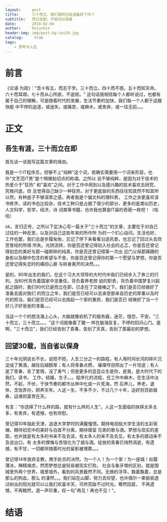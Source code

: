 ```yaml
---
layout:     post
title:      三十而立，我们真的已经准备好了吗？
subtitle:   而立在即，不省何以保身
date:       2018-02-04
author:     hejunXie
header-img: img/post-bg-ios10.jpg
catalog: 	 true
tags:
    - 思考与人生
---
```



# 前言

《论语·为政》："吾十有五，而志于学。三十而立。四十而不惑。五十而知天命。六十而耳顺。七十而从心所欲，不逾矩。"
这句话我相信每个人都听说过，也都有属于自己的理解。可是随着时代的发展，生活节奏的加快，我们每一个人都于这艘快艇
中不停的追逐，或迷失，或痛苦，或麻木，或舍弃，或一往无前。。。

# 正文

## 吾生有涯，三十而立在即

首先谈一谈我写这篇文章的缘由。

我是一个IT程序员，但够不上"纯粹"这个词，若确实需要用一个词来形容，也许"文艺范IT男"是个稍微贴切点的称谓。之所以
说不够纯粹，是因为对于技术的热爱介于"狂热" 和"喜欢"之间。对于工作中用到以及感兴趣的技术喜欢去研究，究根问底，但
总觉得自己缺少一种狂热，对于更底层的东西往往知其然不知其所以然，有种底子不够深厚之感。再者我是个偏文科的理科男，
工作之余更喜欢读书练字。读的书也比较杂，技术工种只是占据了很少的部分，更多的是类似历史，人文科学，哲学，经济，诗
词类等书籍，也许我也算是IT届的奇葩一枚吧！（哈哈）

ok，言归正传，之所以下定决心写一篇关于"三十而立"的文章，主要在于对自己过往的一种反思，以及对自己这些年来的所作所
为的一个扪心自问。生活也好，工作也罢，我们总是步履匆匆，忘记了停下来看看沿途风景，也忘记了回过头去欣赏曾经的所得
所失。光阴流转，你是否还曾记得初入社会的忐忑，你是否还曾记得初恋的美好与那一碰即碎的纯真，你是否还曾记得第一次出
远门父母那蹒跚的身影以及眼中包含的希望与不舍，你是否还曾记得你的第一个愿望与梦想，你是否还曾记得失恋时的痛彻心扉
与转身离开的决然。。。

是的，90年出生的我们，在这个习大大领导的大时代中我们已经步入了奔三的行列。当80代背负着国家中坚重任，背负着养老顾
幼的职责，背负着中国梦复兴起航之路时，我们90代已是而立在即，已走在了交接棒之下。我们是否已经做好了准备去面对我们
的而立之年，我们是否已经可以去承受那来自历史的厚重以及时代的担当，我们是否已经可以去挑起一个家的重担，我们是否已
经做好了当一个好儿子好爸爸的准备。。。

当这一个个的想法涌上心头，大脑就像宕机了的服务器，迷茫，惶恐，不安。"三十而立，三十而立。。。"这个词就像着了魔一
样在脑海反复，不停的扣问心门。是啊，"三十而立"，我们已经告别了青春，告别了天真，告别了那最初的梦想。

## 回望30载，当自省以保身

三十年光阴说长不长，说短不短，人生三分之一的路程。有人用时间长河的碎片沉淀成了黄酒，越往后越醇厚；有人将青春点燃，
璀璨夺目照出了一片坦途；有人逝了青春，丢了爱情，没了勇气；但是更多的芸芸众生是你，是我，是大时代下的我们。读书，
工作，结婚，生子。。。程序化的流程，在工作中麻木，在生活中淡然，不起，不伏，于快节奏的都市丛林中化成一片死海，然
后养儿，养老，退休，含饴弄孙，颐养天年。人这一生，不多不少，不过几个十年，运好则百龄眉寿，运堪则富贵在天。

有言："你选择了什么样的路，就有什么样的人生"。人这一生面临的抉择太多太多，有舍弃，有遗憾，也有欣慰。

曾记得10年独赴天津，追逐大学梦时的满腹憧憬。期待电视般大学生活的五彩斑斓，期待初恋中的美好与白首不分离，期待寝室
兄弟的歌与酒。梦想与现实的差距，也许就是有太多的书来不及去读，有太多人的来不及去见，有太多的感动来不及说出口，有
太多的懊悔与苦恼化为了烟与酒。绽放的青春已悄然凋逝，有遗憾，有不甘，一切都伴随着时光的留影被埋葬。。。

曾记得14年放弃支教，携手赴京的决然。为一个人！为一个家！为一座城！如履薄冰，殚精竭虑，然而梦想总是轻易被现实打败。
社会与象牙塔的区别，就是围城里外两个世界，墙里墙外，看到的风景截然不同。无根的浮萍，飘着飘着，总是那么的狗血，那么
的凄然。。。我们站在山脚，努力去仰望，也许偶尔一束偷偷透过树丛的阳光就可以让我们欢喜半天，可终究敌不过时光。蓦然回首，
不再遗憾，不再黯然，道一声珍重，叹一句"再见！再也不见！"。

# 结语


